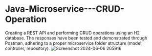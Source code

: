 # Java-Microservice---CRUD-Operation
Creating a REST API and performing CRUD operations using an H2 database. The responses have been tested and demonstrated through Postman, adhering to a proper microservice folder structure (model, controller, repository).
![Screenshot 2024-06-06 205916](https://github.com/SohamJana11/Java-Microservice---CRUD-Operation/assets/162604344/e2077616-ae4e-41b2-8460-9fe6b9303ee4)
